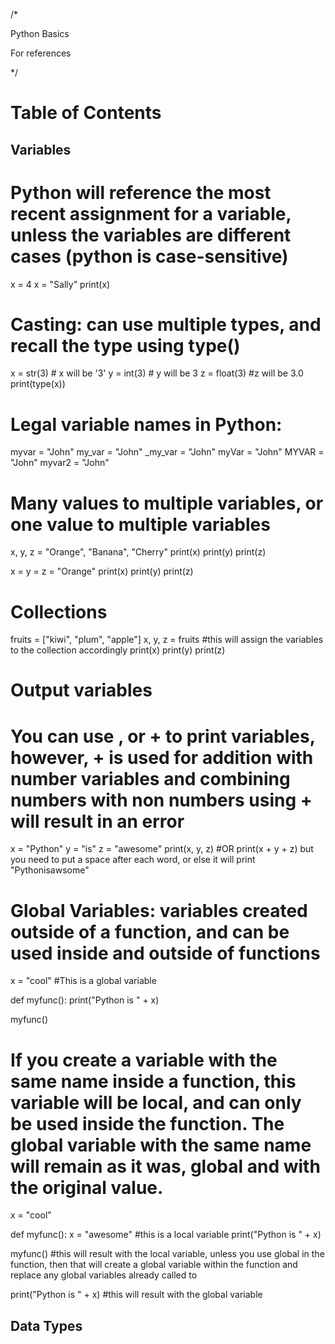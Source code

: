/*

Python Basics

For references

*/

# Table of Contents


## Variables

# Python will reference the most recent assignment for a variable, unless the variables are different cases (python is case-sensitive)
x = 4
x = "Sally"
print(x)

# Casting: can use multiple types, and recall the type using type()
x = str(3) # x will be '3'
y = int(3) # y will be 3
z = float(3) #z will be 3.0
print(type(x))

# Legal variable names in Python:
myvar = "John"
my_var = "John"
_my_var = "John"
myVar = "John"
MYVAR = "John"
myvar2 = "John"

# Many values to multiple variables, or one value to multiple variables
x, y, z = "Orange", "Banana", "Cherry"
print(x)
print(y)
print(z)

x = y = z = "Orange"
print(x)
print(y)
print(z)

# Collections
fruits = ["kiwi", "plum", "apple"] 
x, y, z = fruits #this will assign the variables to the collection accordingly
print(x)
print(y)
print(z)

# Output variables
# You can use , or + to print variables, however, + is used for addition with number variables and combining numbers with non numbers using + will result in an error
x = "Python"
y = "is"
z = "awesome"
print(x, y, z) #OR print(x + y + z) but you need to put a space after each word, or else it will print "Pythonisawsome"

# Global Variables: variables created outside of a function, and can be used inside and outside of functions
x = "cool" #This is a global variable

def myfunc():
  print("Python is " + x)

myfunc()

# If you create a variable with the same name inside a function, this variable will be local, and can only be used inside the function. The global variable with the same name will remain as it was, global and with the original value.
x = "cool"

def myfunc():
  x = "awesome" #this is a local variable
  print("Python is " + x)

myfunc() #this will result with the local variable, unless you use global in the function, then that will create a global variable within the function and replace any global variables already called to

print("Python is " + x) #this will result with the global variable


## Data Types
